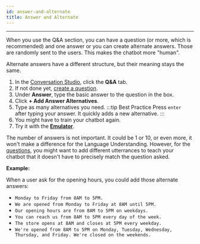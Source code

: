 ```yaml
---
id: answer-and-alternate
title: Answer and Alternate
---
```


--------------------

When you use the Q&A section, you can have a question (or more, which is recommended) and one answer or you can create alternate answers. Those are randomly sent to the users. This makes the chatbot more "human". 

Alternate answers have a different structure, but their meaning stays the same.


1. In the [Conversation Studio](/overview/quickstart/conversation-studio), click the **Q&A** tab.
1. If not done yet, [create a question](/building-chatbots/qna/qna-item/question-variations).
1. Under **Answer**, type the basic answer to the question in the box.
1. Click **+ Add Answer Alternatives**.
1. Type as many alternatives you need.
:::tip Best Practice
Press `enter` after typing your answer. It quickly adds a new alternative.
:::
1. You might have to train your chatbot again.
1. Try it with the **[Emulator](/building-chatbots/testing-&-debugging/emulator)**.

The number of answers is not important. It could be 1 or 10, or even more, it won't make a difference for the Language Understanding. However, for the [questions](/building-chatbots/qna/qna-item/question-variations), you might want to add different utterrances to teach your chatbot that it doesn't have to precisely match the question asked.

**Example:**

When a user ask for the opening hours, you could add those alternate answers:

- `Monday to Friday from 8AM to 5PM.`
- `We are opened from Monday to Friday at 8AM until 5PM.`
- `Our opening hours are from 8AM to 5PM on weekdays. `
- `You can reach us from 8AM to 5PM every day of the week.`
- `The store opens at 8AM and closes at 5PM every weekday.`
- `We're opened from 8AM to 5PM on Monday, Tuesday, Wednesday, Thursday, and Friday. We're closed on the weekends.`